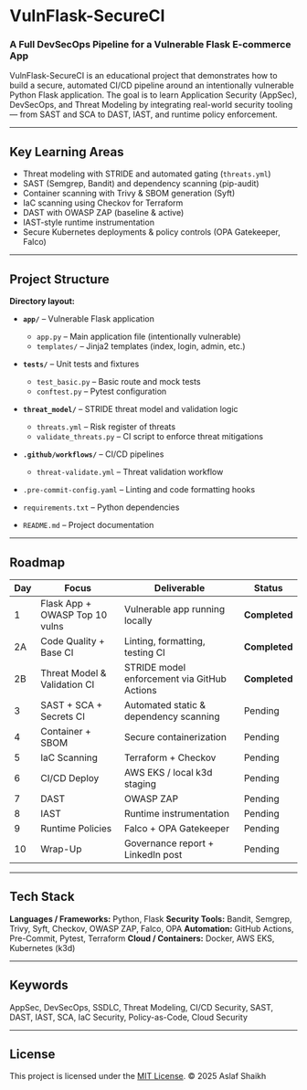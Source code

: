 # VulnFlask-SecureCI
### A Full DevSecOps Pipeline for a Vulnerable Flask E-commerce App

VulnFlask-SecureCI is an educational project that demonstrates how to build a secure, automated CI/CD pipeline around an intentionally vulnerable Python Flask application.
The goal is to learn Application Security (AppSec), DevSecOps, and Threat Modeling by integrating real-world security tooling — from SAST and SCA to DAST, IAST, and runtime policy enforcement.

---

## Key Learning Areas

- Threat modeling with STRIDE and automated gating (`threats.yml`)
- SAST (Semgrep, Bandit) and dependency scanning (pip-audit)
- Container scanning with Trivy & SBOM generation (Syft)
- IaC scanning using Checkov for Terraform
- DAST with OWASP ZAP (baseline & active)
- IAST-style runtime instrumentation
- Secure Kubernetes deployments & policy controls (OPA Gatekeeper, Falco)

---

## Project Structure

**Directory layout:**

- **`app/`** – Vulnerable Flask application
  - `app.py` – Main application file (intentionally vulnerable)
  - `templates/` – Jinja2 templates (index, login, admin, etc.)

- **`tests/`** – Unit tests and fixtures
  - `test_basic.py` – Basic route and mock tests
  - `conftest.py` – Pytest configuration

- **`threat_model/`** – STRIDE threat model and validation logic
  - `threats.yml` – Risk register of threats
  - `validate_threats.py` – CI script to enforce threat mitigations

- **`.github/workflows/`** – CI/CD pipelines
  - `threat-validate.yml` – Threat validation workflow

- `.pre-commit-config.yaml` – Linting and code formatting hooks
- `requirements.txt` – Python dependencies
- `README.md` – Project documentation

---

## Roadmap

| Day | Focus | Deliverable | Status |
|-----|--------|-------------|--------|
| 1 | Flask App + OWASP Top 10 vulns | Vulnerable app running locally | **Completed** |
| 2A | Code Quality + Base CI | Linting, formatting, testing CI | **Completed** |
| 2B | Threat Model & Validation CI | STRIDE model enforcement via GitHub Actions | **Completed** |
| 3 | SAST + SCA + Secrets CI | Automated static & dependency scanning | Pending |
| 4 | Container + SBOM | Secure containerization | Pending |
| 5 | IaC Scanning | Terraform + Checkov | Pending |
| 6 | CI/CD Deploy | AWS EKS / local k3d staging | Pending |
| 7 | DAST | OWASP ZAP | Pending |
| 8 | IAST | Runtime instrumentation | Pending |
| 9 | Runtime Policies | Falco + OPA Gatekeeper | Pending |
| 10 | Wrap-Up | Governance report + LinkedIn post | Pending |

---

## Tech Stack

**Languages / Frameworks:** Python, Flask
**Security Tools:** Bandit, Semgrep, Trivy, Syft, Checkov, OWASP ZAP, Falco, OPA
**Automation:** GitHub Actions, Pre-Commit, Pytest, Terraform
**Cloud / Containers:** Docker, AWS EKS, Kubernetes (k3d)

---

## Keywords

AppSec, DevSecOps, SSDLC, Threat Modeling, CI/CD Security,
SAST, DAST, IAST, SCA, IaC Security, Policy-as-Code, Cloud Security

---

## License

This project is licensed under the [MIT License](https://opensource.org/licenses/MIT).
© 2025 Aslaf Shaikh
